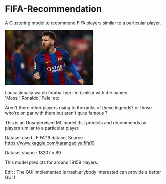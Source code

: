 # FIFA-Recommendation
A Clustering model to recommend FIFA players similar to a particular player.



 ![messi](messi.jpg)

 I occasionally watch football yet i'm familiar with the names 'Messi','Ronaldo','Pele' etc.

 Aren't there other players rising to the ranks of these legends? or those who're on par with them but aren't quite famous ?

This is an Unsupervised ML model that predicts and recommends us players similar to a particular player.

Dataset used : FIFA'19 dataset
Source : <https://www.kaggle.com/karangadiya/fifa19>

Dataset shape : 18207 x 89

This model predicts for around 18159 players.

Edit : The GUI implemented is trash,anybody interested can provide a better GUI !
